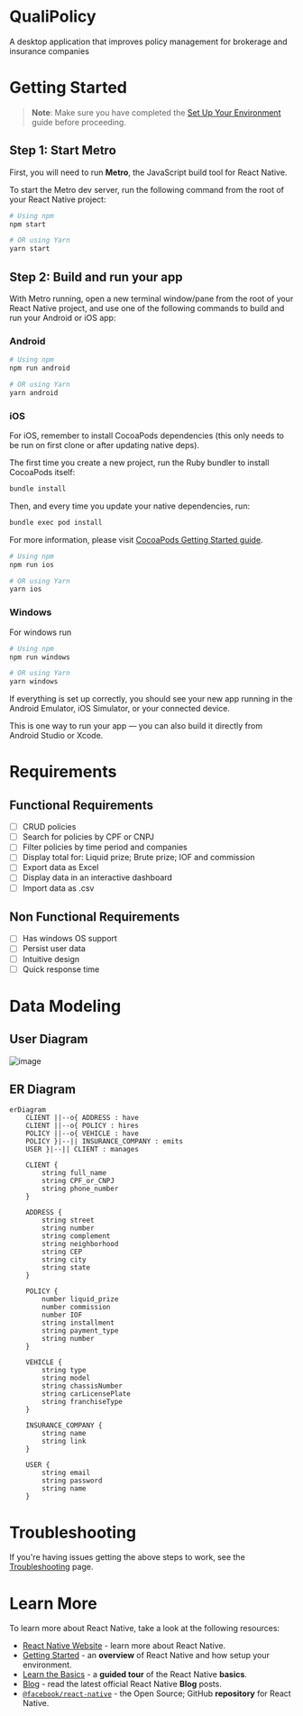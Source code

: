 # QualiPolicy

A desktop application that improves policy management for brokerage and insurance companies

# Getting Started

> **Note**: Make sure you have completed the [Set Up Your Environment](https://reactnative.dev/docs/set-up-your-environment) guide before proceeding.

## Step 1: Start Metro

First, you will need to run **Metro**, the JavaScript build tool for React Native.

To start the Metro dev server, run the following command from the root of your React Native project:

```sh
# Using npm
npm start

# OR using Yarn
yarn start
```

## Step 2: Build and run your app

With Metro running, open a new terminal window/pane from the root of your React Native project, and use one of the following commands to build and run your Android or iOS app:

### Android

```sh
# Using npm
npm run android

# OR using Yarn
yarn android
```

### iOS

For iOS, remember to install CocoaPods dependencies (this only needs to be run on first clone or after updating native deps).

The first time you create a new project, run the Ruby bundler to install CocoaPods itself:

```sh
bundle install
```

Then, and every time you update your native dependencies, run:

```sh
bundle exec pod install
```

For more information, please visit [CocoaPods Getting Started guide](https://guides.cocoapods.org/using/getting-started.html).

```sh
# Using npm
npm run ios

# OR using Yarn
yarn ios
```

### Windows
For windows run

```sh
# Using npm
npm run windows

# OR using Yarn
yarn windows
```

If everything is set up correctly, you should see your new app running in the Android Emulator, iOS Simulator, or your connected device.

This is one way to run your app — you can also build it directly from Android Studio or Xcode.

# Requirements

## Functional Requirements

- [ ] CRUD policies
- [ ] Search for policies by CPF or CNPJ
- [ ] Filter policies by time period and companies
- [ ] Display total for: Liquid prize; Brute prize; IOF and commission
- [ ] Export data as Excel
- [ ] Display data in an interactive dashboard
- [ ] Import data as .csv

## Non Functional Requirements

- [ ] Has windows OS support
- [ ] Persist user data
- [ ] Intuitive design
- [ ] Quick response time

# Data Modeling

## User Diagram
![image](https://github.com/user-attachments/assets/dc6d84c1-da1e-451c-8e4b-a0f724c8b7d2)

## ER Diagram
```mermaid
erDiagram
    CLIENT ||--o{ ADDRESS : have
    CLIENT ||--o{ POLICY : hires
    POLICY ||--o{ VEHICLE : have
    POLICY }|--|| INSURANCE_COMPANY : emits
    USER }|--|| CLIENT : manages

    CLIENT {
        string full_name
        string CPF_or_CNPJ
        string phone_number
    }

    ADDRESS {
        string street
        string number
        string complement
        string neighborhood
        string CEP
        string city
        string state
    }

    POLICY {
        number liquid_prize
        number commission
        number IOF
        string installment
        string payment_type
        string number
    }

    VEHICLE {
        string type
        string model
        string chassisNumber
        string carLicensePlate
        string franchiseType
    }

    INSURANCE_COMPANY {
        string name
        string link
    }

    USER {
        string email
        string password
        string name
    }
```

# Troubleshooting

If you're having issues getting the above steps to work, see the [Troubleshooting](https://reactnative.dev/docs/troubleshooting) page.

# Learn More

To learn more about React Native, take a look at the following resources:

- [React Native Website](https://reactnative.dev) - learn more about React Native.
- [Getting Started](https://reactnative.dev/docs/environment-setup) - an **overview** of React Native and how setup your environment.
- [Learn the Basics](https://reactnative.dev/docs/getting-started) - a **guided tour** of the React Native **basics**.
- [Blog](https://reactnative.dev/blog) - read the latest official React Native **Blog** posts.
- [`@facebook/react-native`](https://github.com/facebook/react-native) - the Open Source; GitHub **repository** for React Native.
